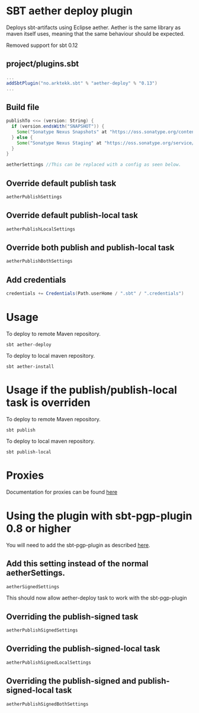 # SBT aether deploy plugin
Deploys sbt-artifacts using Eclipse aether. 
Aether is the same library as maven itself uses, meaning that the same behaviour should be expected.

Removed support for sbt 0.12

## project/plugins.sbt

```scala
...
addSbtPlugin("no.arktekk.sbt" % "aether-deploy" % "0.13")
...
```


## Build file
  
```scala
publishTo <<= (version: String) {
  if (version.endsWith("SNAPSHOT")) {
    Some("Sonatype Nexus Snapshots" at "https://oss.sonatype.org/content/repositories/snapshots")
  } else {
    Some("Sonatype Nexus Staging" at "https://oss.sonatype.org/service/local/staging/deploy/maven2")
  }
}

aetherSettings //This can be replaced with a config as seen below.
```


## Override default publish task

```scala
aetherPublishSettings
```

## Override default publish-local task

```scala
aetherPublishLocalSettings
```

## Override both publish and publish-local task
```scala
aetherPublishBothSettings
```

## Add credentials

```scala
credentials += Credentials(Path.userHome / ".sbt" / ".credentials")
```

# Usage

To deploy to remote Maven repository.

    sbt aether-deploy

To deploy to local maven repository.

    sbt aether-install

# Usage if the publish/publish-local task is overriden

To deploy to remote Maven repository.

    sbt publish

To deploy to local maven repository.

    sbt publish-local

# Proxies

Documentation for proxies can be found [here](http://docs.oracle.com/javase/6/docs/technotes/guides/net/proxies.html)

# Using the plugin with sbt-pgp-plugin 0.8 or higher

You will need to add the sbt-pgp-plugin as described [here](https://github.com/sbt/sbt-pgp).

## Add this setting instead of the normal aetherSettings.

```scala
aetherSignedSettings
```

This should now allow aether-deploy task to work with the sbt-pgp-plugin

## Overriding the publish-signed task

```scala
aetherPublishSignedSettings
```
## Overriding the publish-signed-local task

```scala
aetherPublishSignedLocalSettings
```

## Overriding the publish-signed and publish-signed-local task

```scala
aetherPublishSignedBothSettings
```
